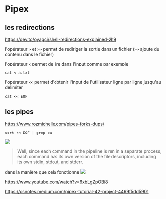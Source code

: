 # Pipex
## les redirections
https://dev.to/oyagci/shell-redirections-explained-2h9

l'opérateur `>` et `>>` permet de rediriger la sortie dans un fichier (`>>` ajoute du contenu dans le fichier)

l'opérateur `<` permet de lire dans l'input comme par exemple
```
cat < a.txt
```

l'opérateur `<<` permet d'obtenir l'input de l'utilisateur ligne par ligne jusqu'au delimiter
```
cat << EOF
```

## les pipes
https://www.rozmichelle.com/pipes-forks-dups/
```
sort << EOF | grep ea
```
![](https://www.rozmichelle.com/wp-content/uploads/pipe-1.png)

> Well, since each command in the pipeline is run in a separate process, each command has its own version of the file descriptors, including its own stdin, stdout, and stderr. 

dans la manière que cela fonctionne
![](https://www.rozmichelle.com/wp-content/uploads/pipe20.png)

https://www.youtube.com/watch?v=6xbLgZpOBi8

https://csnotes.medium.com/pipex-tutorial-42-project-4469f5dd5901